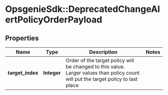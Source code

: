 # OpsgenieSdk::DeprecatedChangeAlertPolicyOrderPayload

## Properties
Name | Type | Description | Notes
------------ | ------------- | ------------- | -------------
**target_index** | **Integer** | Order of the target policy will be changed to this value. Larger values than policy count will put the target policy to last place | 


